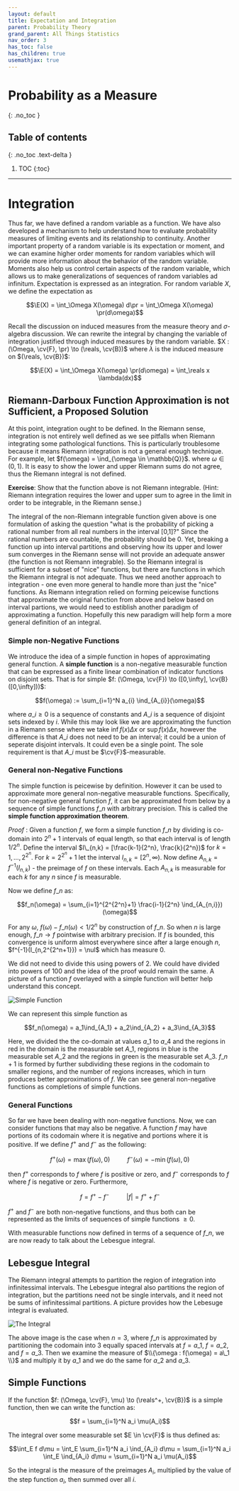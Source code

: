 ```yaml
---
layout: default
title: Expectation and Integration
parent: Probability Theory
grand_parent: All Things Statistics
nav_order: 3
has_toc: false
has_children: true
usemathjax: true
---
```


# Probability as a Measure
{: .no_toc }

## Table of contents
{: .no_toc .text-delta }

1. TOC
{:toc}

---

$\newcommand{\reals}{\mathbb{R}}$ $\newcommand{\nats}{\mathbb{N}}$ $\newcommand{\ind}{\mathbb{1}}$  $\newcommand{\pr}{\mathbb{P}}$ $\newcommand{\cv}[1]{\mathcal{#1}}$ $\newcommand{\nul}{\varnothing}$ $\newcommand{\eps}{\varepsilon}$ $\newcommand{\E}{\mathbb{E}}$ 

# Integration

Thus far, we have defined a random variable as a function. We have also developed a mechanism to help understand how to evaluate probability measures of limiting events and its relationship to continuity. Another important property of a random variable is its expectation or moment, and we can examine higher order moments for random variables which will provide more information about the behavior of the random variable. Moments also help us control certain aspects of the random variable, which allows us to make generalizations of sequences of random variables ad infinitum. Expectation is expressed as an integration. For random variable $X$, we define the expectation as

$$\E(X) = \int_\Omega X(\omega) d\pr = \int_\Omega X(\omega) \pr(d\omega)$$

Recall the discussion on induced measures from the measure theory and $\sigma$-algebra discussion. We can rewrite the integral by changing the variable of integration justified through induced measures by the random variable. $X : (\Omega, \cv{F}, \pr) \to (\reals, \cv{B})$ where $\lambda$ is the induced measure on $(\reals, \cv{B})$:

$$\E(X) = \int_\Omega X(\omega) \pr(d\omega) = \int_\reals x \lambda(dx)$$

## Riemann-Darboux Function Approximation is not Sufficient, a Proposed Solution

At this point, integration ought to be defined. In the Riemann sense, integration is not entirely well defined as we see pitfalls when Riemann integrating some pathological functions. This is particularly troublesome because it means Riemann integration is not a general enough technique. For example, let $f(\omega) = \ind_{\omega \in \mathbb{Q}}$. where $\omega \in (0,1)$. It is easy to show the lower and upper Riemann sums do not agree, thus the Riemann integral is not defined. 

**Exercise**: Show that the function above is not Riemann integrable. (Hint: Riemann integration requires the lower and upper sum to agree in the limit in order to be integrable, in the Riemann sense.)

The integral of the non-Riemann integrable function given above is one formulation of asking the question "what is the probability of picking a rational number from all real numbers in the interval [0,1]?" Since the rational numbers are countable, the probability should be 0. Yet, breaking a function up into interval partitions and observing how its upper and lower sum converges in the Riemann sense will not provide an adequate answer (the function is not Riemann integrable). So the Riemann integral is sufficient for a subset of "nice" functions, but there are functions in which the Riemann integral is not adequate. Thus we need another approach to integration - one even more general to handle more than just the "nice" functions. As Riemann integration relied on forming peicewise functions that approximate the original function from above and below based on interval partions, we would need to estiblish another paradigm of approximating a function. Hopefully this new paradigm will help form a more general definition of an integral.

### Simple non-Negative Functions

We introduce the idea of a simple function in hopes of approximating general function. A **simple function** is a non-negative measurable function that can be expressed as a finite linear combination of indicator functions on disjoint sets. That is for simple $f: (\Omega, \cv{F}) \to ([0,\infty], \cv{B}([0,\infty]))$:

$$f(\omega) := \sum_{i=1}^N a_{i} \ind_{A_{i}}(\omega)$$

where $a\_i \geq 0$ is a sequence of constants and $A\_i$ is a sequence of disjoint sets indexed by $i$. While this may look like we are approximating the function in a Riemann sense where we take $\inf f(x) \Delta x$ or $\sup f(x) \Delta x$, however the difference is that $A\_i$ does not need to be an interval; it could be a union of seperate disjoint intervals. It could even be a single point. The sole requirement is that $A\_i$ must be $\cv{F}$-measurable.  

### General non-Negative Functions

The simple function is peicewise by definition. However it can be used to approximate more general non-negative measurable functions. Specifically, for non-negative general function $f$, it can be approximated from below by a sequence of simple functions $f\_n$ with arbitrary precision. This is called the **simple function approximation theorem**.

_Proof_ : Given a function $f$, we form a simple function $f\_n$ by dividing is co-domain into $2^n +1$ intervals of equal length, so that each interval is of length $1/2^n$. Define the interval $I\_{n,k} = [\frac{k-1}{2^n}, \frac{k}{2^n})$ for $k=1,...,2^{2^n}$. For $k=2^{2^n}+1$ let the interval $I_{n,k} = [2^n, \infty)$. Now define $A_{n,k} = f^{-1}(I_{n,k})$ - the preimage of $f$ on these intervals. Each $A_{n,k}$ is measurable for each $k$ for any $n$ since $f$ is measurable. 

Now we define $f\_n$ as:

$$f_n(\omega) = \sum_{i=1}^{2^{2^n}+1} \frac{i-1}{2^n} \ind_{A_{n,i}})(\omega)$$

For any $\omega$, $f(\omega) - f\_n(\omega) < 1/2^n$ by construction of $f\_n$. So when $n$ is large enough, $f\_n \to f$ pointwise with arbitrary precision. If $f$ is bounded, this convergence is uniform almost everywhere since after a large enough $n$, $f^{-1}(I_{n,2^{2^n+1}}) = \nul$ which has measure 0.  $\tag*{∎}$ 

We did not need to divide this using powers of 2. We could have divided into powers of 100 and the idea of the proof would remain the same. A picture of a function $f$ overlayed with a simple function will better help understand this concept.

![Simple Function](simpleapprox.svg)

We can represent this simple function as

$$f_n(\omega) = a_1\ind_{A_1} + a_2\ind_{A_2} + a_3\ind_{A_3}$$

Here, we divided the the co-domain at values $a\_1$ to $a\_4$ and the regions in red in the domain is the measurable set $A\_1$, regions in blue is the measurable set $A\_2$ and the regions in green is the measurable set $A\_3$. $f\_{n+1}$ is formed by further subdividing these regions in the codomain to smaller regions, and the number of regions increases, which in turn produces better approximations of $f$. We can see general non-negative functions as completions of simple functions.

### General Functions

So far we have been dealing with non-negative functions. Now, we can consider functions that may also be negative. A function $f$ may have portions of its codomain where it is negative and portions where it is positive. If we define $f^+$ and $f^-$ as the following:

$$f^+(\omega) = \max(f(\omega), 0)\;\qquad \; f^-(\omega) = -\min(f(\omega), 0)$$

then $f^+$ corresponds to $f$ where $f$ is positive or zero, and $f^-$ corresponds to $f$ where $f$ is negative or zero. Furthermore,

$$f = f^+-f^-\; \qquad \; |f| = f^+ + f^-$$

$f^+$ and $f^-$ are both non-negative functions, and thus both can be represented as the limits of sequences of simple functions $\geq 0$.

With measurable functions now defined in terms of a sequence of $f\_n$, we are now ready to talk about the Lebesgue integral.

## Lebesgue Integral

The Riemann integral attempts to partition the region of integration into infinitessimal intervals. The Lebesgue integral also partitions the region of integration, but the partitions need not be single intervals, and it need not be sums of infinitessimal partitions. A picture provides how the Lebesuge integral is evaluated.

![The Integral](lebesgue-integral.svg)

The above image is the case when $n=3$, where $f\_n$ is approximated by partitioning the codomain into 3 equally spaced intervals at $f = a\_1$, $f=a\_2$, and $f=a\_3$. Then we examine the measure of $\\{\omega : f(\omega) = a\_1 \\}$ and multiply it by $a\_1$ and we do the same for $a\_2$ and $a\_3$.

## Simple Functions

If the function $f: (\Omega, \cv{F}, \mu) \to (\reals^+, \cv{B})$ is a simple function, then we can write the function as:

$$f = \sum_{i=1}^N a_i \mu(A_i)$$

The integral over some measurable set $E \in \cv{F}$ is thus defined as:

$$\int_E f d\mu = \int_E \sum_{i=1}^N a_i \ind_{A_i} d\mu = \sum_{i=1}^N a_i \int_E \ind_{A_i} d\mu = \sum_{i=1}^N a_i \mu(A_i)$$

So the integral is the measure of the preimages $A_i$, multiplied by the value of the step function $a_i$, then summed over all $i$.